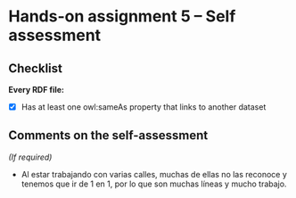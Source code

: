 # Hands-on assignment 5 – Self assessment

## Checklist

**Every RDF file:**

- [x] Has at least one owl:sameAs property that links to another dataset

## Comments on the self-assessment
_(If required)_
- Al estar trabajando con varias calles, muchas de ellas no las reconoce y tenemos que ir de 1 en 1, por lo que son muchas líneas y mucho trabajo.